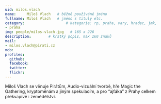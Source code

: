 ```yaml
---
uid: milos.vlach
name:     Miloš Vlach  	# běžně používáné jméno
fullname: Miloš Vlach 	# jméno s tituly etc.
category:                 	# kategorie: rp, praha, vary, hradec, jmk, senat
- praha
img: people/milos-vlach.jpg   # 165 x 220
description:      	# kratký popis, max 160 znaků
mail:
- milos.vlach@pirati.cz
mob:			 
profiles:
  github:       
  facebook:  
  twitter: 		  
  flickr:		  
---
```


Miloš Vlach se věnuje Pirátům, Audio-vizuální tvorbě, hře Magic the Gathering, kryptoměnám a jiným spekulacím, a pro “ajťáka” z Prahy celkem překvapivě i zemědělství.
